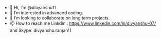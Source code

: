 - 👋 Hi, I’m @dibyanshu11
- 👀 I’m interested in advanced coding.
- 💞️ I’m looking to collaborate on  long term  projects.
- 📫 How to reach me Linkdin : https://www.linkedin.com/in/divyanshu-07/ and Skype: divyanshu.ranjan11

<!---
dibyanshu11/dibyanshu11 is a ✨ special ✨ repository because its `README.md` (this file) appears on your GitHub profile.
You can click the Preview link to take a look at your changes.
--->

